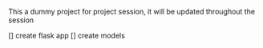 This a dummy project for project session, it will be updated throughout the session

[] create flask app
[] create models
